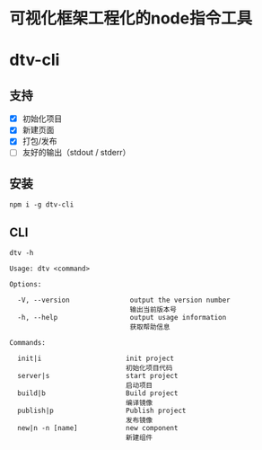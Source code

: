 可视化框架工程化的node指令工具
========================

# dtv-cli

## 支持
- [x] 初始化项目
- [x] 新建页面
- [x] 打包/发布
- [ ] 友好的输出（stdout / stderr）

## 安装
```
npm i -g dtv-cli
```

## CLI

```
dtv -h

Usage: dtv <command>

Options:

  -V, --version               output the version number
                              输出当前版本号
  -h, --help                  output usage information
                              获取帮助信息

Commands:

  init|i                     init project
                             初始化项目代码
  server|s                   start project
                             启动项目
  build|b                    Build project
                             编译镜像
  publish|p                  Publish project
                             发布镜像
  new|n -n [name]            new component
                             新建组件
```

